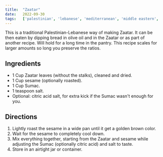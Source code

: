 ```yaml
---
title:	"Zaatar"
date:	2022-09-30
tags:	['palestinian', 'lebanese', 'mediterranean', 'middle eastern', 'spice']
---
```


This is a traditional Palestinian-Lebanese way of making Zaatar.
It can be then eaten by dipping bread in olive oil and in the Zaatar or as part of another recipe.
Will hold for a long time in the pantry.
This recipe scales for larger amounts so long you preserve the ratios.

## Ingredients

- 1 Cup Zaatar leaves (without the stalks), cleaned and dried.
- 1 Cup sesame (optionally roasted).
- 1 Cup Sumac.
- 1 teaspoon salt.
- Optional: citric acid salt, for extra kick if the Sumac wasn't enough for you.

## Directions

1. Lightly roast the sesame in a wide pan until it get a golden brown color.
2. Wait for the sesame to completely cool down.
3. Mix everything together, starting from the Zaatar and sesame while adjusting the Sumac (optionally citric acid) and salt to taste.
4. Store in an airtight jar or container.
